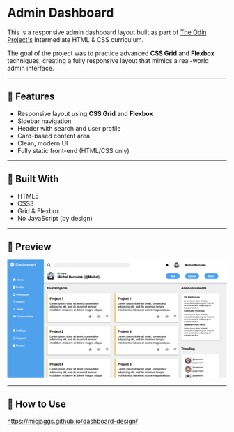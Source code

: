 # Admin Dashboard

This is a responsive admin dashboard layout built as part of [The Odin Project's](https://www.theodinproject.com/lessons/node-path-intermediate-html-and-css-admin-dashboard) Intermediate HTML & CSS curriculum.

The goal of the project was to practice advanced **CSS Grid** and **Flexbox** techniques, creating a fully responsive layout that mimics a real-world admin interface.

---

## 🚀 Features

- Responsive layout using **CSS Grid** and **Flexbox**
- Sidebar navigation
- Header with search and user profile
- Card-based content area
- Clean, modern UI
- Fully static front-end (HTML/CSS only)

---

## 🧰 Built With

- HTML5
- CSS3
- Grid & Flexbox
- No JavaScript (by design)

---

## 📸 Preview

![dashboard preview](image.png)

---

## 🔧 How to Use

https://micjaggs.github.io/dashboard-design/


